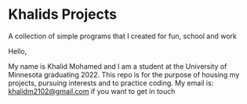 # Khalids Projects
A collection of simple programs that I created for fun, school and work


Hello,

My name is Khalid Mohamed and I am a student at the University of Minnesota graduating 2022. This repo is for the purpose of housing my projects, pursuing interests and to practice coding. My email is: khalidm2102@gmail.com if you want to get in touch
